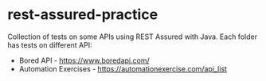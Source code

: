 # rest-assured-practice
Collection of tests on some APIs using REST Assured with Java. Each folder has tests on different API:
* Bored API - https://www.boredapi.com/
* Automation Exercises - https://automationexercise.com/api_list
